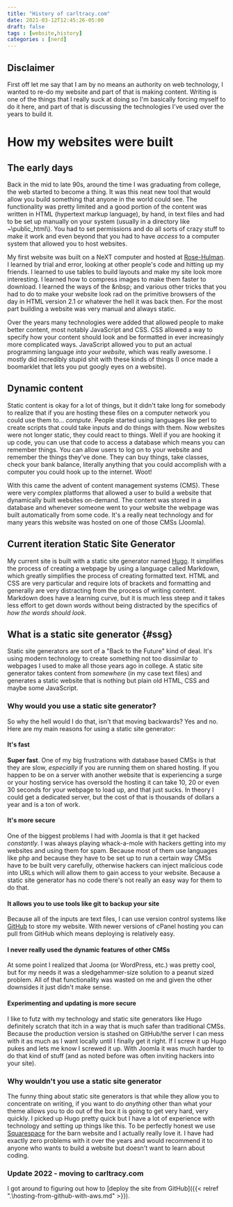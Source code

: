 ```yaml
---
title: "History of carltracy.com"
date: 2021-03-12T12:45:26-05:00
draft: false
tags : [website,history]
categories : [nerd]
---
```

## Disclaimer
First off let me say that I am by no means an authority on web technology, I wanted to re-do my website and part of that is making content. Writing is one of the things that I really suck at doing so I'm basically forcing myself to do it here, and part of that is discussing the technologies I've used over the years to build it.
# How my websites were built
## The early days
Back in the mid to late 90s, around the time I was graduating from college, the web started to become a thing. It was this neat new tool that would allow you build something that anyone in the world could see. The functionality was pretty limited and a good portion of the content was written in HTML (hypertext markup language), by hand, in text files and had to be set up manually on your system (usually in a directory like ~\\public_html\\). You had to set permissions and do all sorts of crazy stuff to make it work and even beyond that you had to have *access* to a computer system that allowed you to host websites. 

My first website was built on a NeXT computer and hosted at [Rose-Hulman](https://rose-hulman.edu/). I learned by trial and error, looking at other people's code and hitting up my friends. I learned to use tables to build layouts and make my site look more interesting. I learned how to compress images to make them faster to download. I learned the ways of the \&nbsp; and various other tricks that you had to do to make your website look rad on the primitive browsers of the day in HTML version 2.1 or whatever the hell it was back then. For the most part building a website was very manual and always static.

Over the years many technologies were added that allowed people to make better content, most notably JavaScript and CSS. CSS allowed a way to specify how your content should look and be formatted in ever increasingly more complicated ways. JavaScript allowed you to put an actual programming language *into your website*, which was really awesome. I mostly did incredibly stupid shit with these kinds of things (I once made a boomarklet that lets you put googly eyes on a website).
## Dynamic content
Static content is okay for a lot of things, but it didn't take long for somebody to realize that if you are hosting these files on a computer network you could use them to... *compute*. People started using languages like perl to create scripts that could take inputs and do things with them. Now websites were not longer static, they could react to things. Well if you are hooking it up code, you can use that code to access a database which means you can remember things. You can allow users to log on to your website and remember the things they've done. They can buy things, take classes, check your bank balance, literally anything that you could accomplish with a computer you could hook up to the internet. Woot!

With this came the advent of content management systems (CMS). These were very complex platforms that allowed a user to build a website that dynamically built websites on-demand. The content was stored in a database and whenever someone went to your website the webpage was built automatically from some code. It's a really neat technology and for many years this website was hosted on one of those CMSs (Joomla).
## Current iteration Static Site Generator
My current site is built with a static site generator named [Hugo](https://gethugo.io). It simplifies the process of creating a webpage by using a language called Markdown, which greatly simplifies the process of creating formatted text. HTML and CSS are very particular and require lots of brackets and formatting and generally are very distracting from the process of writing content. Markdown does have a learning curve, but it is much less steep and it takes less effort to get down words without being distracted by the specifics of *how the words should look*.
## What is a static site generator {#ssg}
Static site generators are sort of a "Back to the Future" kind of deal. It's using modern technology to create something not too dissimilar to webpages I used to make all those years ago in college. A static site generator takes content from *somewhere* (in my case text files) and generates a static website that is nothing but plain old HTML, CSS and maybe some JavaScript. 
### Why would you use a static site generator?
So why the hell would I do that, isn't that moving backwards? Yes and no. Here are my main reasons for using a static site generator:
#### It's fast
**Super fast**. One of my big frustrations with database based CMSs is that they are slow, *especially* if you are running them on shared hosting. If you happen to be on a server with another website that is experiencing a surge or your hosting service has oversold the hosting it can take 10, 20 or even 30 seconds for your webpage to load up, and that just sucks. In theory I could get a dedicated server, but the cost of that is thousands of dollars a year and is a ton of work.
#### It's more secure
One of the biggest problems I had with Joomla is that it get hacked *constantly*. I was always playing whack-a-mole with hackers getting into my websites and using them for spam. Because most of them use languages like php and because they have to be set up to run a certain way CMSs have to be built very carefully, otherwise hackers can inject malicious code into URLs which will allow them to gain access to your website. Because a static site generator has no code there's not really an easy way for them to do that.
#### It allows you to use tools like git to backup your site
Because all of the inputs are text files, I can use version control systems like [GitHub](https://github.com) to store my website. With newer versions of cPanel hosting you can pull from GitHub which means deploying is relatively easy.
#### I never really used the dynamic features of other CMSs
At some point I realized that Jooma (or WordPress, etc.) was pretty cool, but for my needs it was a sledgehammer-size solution to a peanut sized problem. All of that functionality was wasted on me and given the other downsides it just didn't make sense.
#### Experimenting and updating is more secure
I like to futz with my technology and static site generators like Hugo definitely scratch that itch in a way that is much safer than traditional CMSs. Because the production version is stashed on GitHub/the server I can mess with it as much as I want locally until I finally get it right. If I screw it up Hugo pukes and lets me know I screwed it up. With Joomla it was much harder to do that kind of stuff (and as noted before was often inviting hackers into your site).
### Why wouldn't you use a static site generator
The funny thing about static site generators is that while they allow you to concentrate on writing, if you want to do *anything* other than what your theme allows you to do out of the box it is going to get very hard, very quickly. I picked up Hugo pretty quick but I have a lot of experience with technology and setting up things like this. To be perfectly honest we use [Squarespace](https://www.squarespace.com/) for the barn website and I actually really love it. I have had exactly zero problems with it over the years and would recommend it to anyone who wants to build a website but doesn't want to learn about coding.
### Update 2022 - moving to carltracy.com 
I got around to figuring out how to [deploy the site from GitHub]({{< relref ".\hosting-from-github-with-aws.md" >}}).




